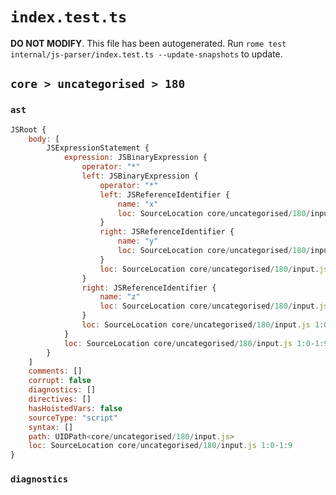 # `index.test.ts`

**DO NOT MODIFY**. This file has been autogenerated. Run `rome test internal/js-parser/index.test.ts --update-snapshots` to update.

## `core > uncategorised > 180`

### `ast`

```javascript
JSRoot {
	body: [
		JSExpressionStatement {
			expression: JSBinaryExpression {
				operator: "*"
				left: JSBinaryExpression {
					operator: "*"
					left: JSReferenceIdentifier {
						name: "x"
						loc: SourceLocation core/uncategorised/180/input.js 1:0-1:1 (x)
					}
					right: JSReferenceIdentifier {
						name: "y"
						loc: SourceLocation core/uncategorised/180/input.js 1:4-1:5 (y)
					}
					loc: SourceLocation core/uncategorised/180/input.js 1:0-1:5
				}
				right: JSReferenceIdentifier {
					name: "z"
					loc: SourceLocation core/uncategorised/180/input.js 1:8-1:9 (z)
				}
				loc: SourceLocation core/uncategorised/180/input.js 1:0-1:9
			}
			loc: SourceLocation core/uncategorised/180/input.js 1:0-1:9
		}
	]
	comments: []
	corrupt: false
	diagnostics: []
	directives: []
	hasHoistedVars: false
	sourceType: "script"
	syntax: []
	path: UIDPath<core/uncategorised/180/input.js>
	loc: SourceLocation core/uncategorised/180/input.js 1:0-1:9
}
```

### `diagnostics`

```

```
